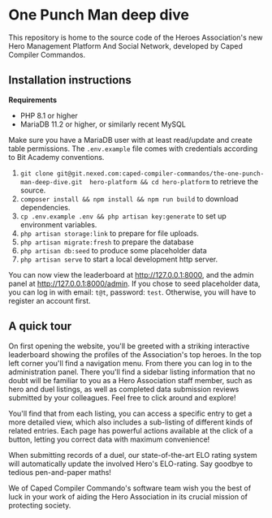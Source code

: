 # One Punch Man deep dive

This repository is home to the source code of the Heroes Association's new Hero Management
Platform And Social Network, developed by Caped Compiler Commandos.

## Installation instructions

**Requirements**

-   PHP 8.1 or higher
-   MariaDB 11.2 or higher, or similarly recent MySQL

Make sure you have a MariaDB user with at least read/update and create table permissions.
The `.env.example` file comes with credentials according to Bit Academy conventions.

1. `git clone git@git.nexed.com:caped-compiler-commandos/the-one-punch-man-deep-dive.git 
hero-platform && cd hero-platform` to retrieve the source.
2. `composer install && npm install && npm run build` to download dependencies.
3. `cp .env.example .env && php artisan key:generate` to set up environment variables.
4. `php artisan storage:link` to prepare for file uploads.
5. `php artisan migrate:fresh` to prepare the database
6. `php artisan db:seed` to produce some placeholder data
7. `php artisan serve` to start a local development http server.

You can now view the leaderboard at http://127.0.0.1:8000, and the admin panel at
http://127.0.0.1:8000/admin. If you chose to seed placeholder data, you can log in with
email: `t@t`, password: `test`. Otherwise, you will have to register an account first.

## A quick tour

On first opening the website, you'll be greeted with a striking interactive leaderboard
showing the profiles of the Association's top heroes. In the top left corner you'll find
a navigation menu. From there you can log in to the administration panel. There you'll
find a sidebar listing information that no doubt will be familiar to you as a Hero
Association staff member, such as hero and duel listings, as well as completed data
submission reviews submitted by your colleagues. Feel free to click around and explore!

You'll find that from each listing, you can access a specific entry to get a more detailed
view, which also includes a sub-listing of different kinds of related entries. Each page
has powerful actions available at the click of a button, letting you correct data with
maximum convenience!

When submitting records of a duel, our state-of-the-art ELO rating system will
automatically update the involved Hero's ELO-rating. Say goodbye to tedious pen-and-paper
maths!

We of Caped Compiler Commando's software team wish you the best of luck in your work of
aiding the Hero Association in its crucial mission of protecting society.
